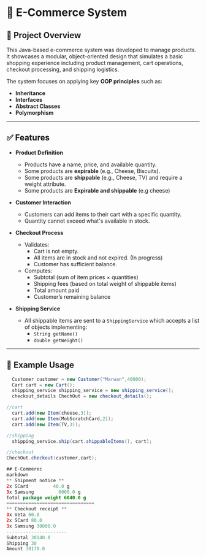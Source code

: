 # 🛒 E-Commerce System 

## 📌 Project Overview

This Java-based e-commerce system was developed to manage products. It showcases a modular, object-oriented design that simulates a basic shopping experience including product management, cart operations, checkout processing, and shipping logistics.

The system focuses on applying key **OOP principles** such as:
- **Inheritance**
- **Interfaces**
- **Abstract Classes**
- **Polymorphism**

---

## ✅ Features

- **Product Definition**
  - Products have a name, price, and available quantity.
  - Some products are **expirable** (e.g., Cheese, Biscuits).
  - Some products are **shippable** (e.g., Cheese, TV) and require a weight attribute.
  - Some products are **Expirable and shippable** (e.g cheese)

- **Customer Interaction**
  - Customers can add items to their cart with a specific quantity.
  - Quantity cannot exceed what's available in stock.

- **Checkout Process**
  - Validates:
    - Cart is not empty.
    - All items are in stock and not expired. (In progress)
    - Customer has sufficient balance.
  - Computes:
    - Subtotal (sum of item prices × quantities)
    - Shipping fees (based on total weight of shippable items)
    - Total amount paid
    - Customer’s remaining balance

- **Shipping Service**
  - All shippable items are sent to a `ShippingService` which accepts a list of objects implementing:
    - `String getName()`
    - `double getWeight()`

---

## 🧪 Example Usage

```java
  Customer customer = new Customer("Marwan",40000);
  Cart cart = new Cart();
  shipping_service shipping_service = new shipping_service();
  checkout_details ChechOut = new checkout_details();

//cart
  cart.add(new Item(cheese,3));
  cart.add(new Item(MobScratchCard,2));
  cart.add(new Item(TV,3));

//shipping
  shipping_service.ship(cart.shippableItems(), cart);

//checkout
ChechOut.checkout(customer,cart);

## E-Commerec
markdown
** Shipment notice **
2x SCard         40.0 g
3x Samsung         6000.0 g
Total package weight 6040.0 g 
================================
** Checkout receipt **
3x Veta 60.0
2x SCard 80.0
3x Samsung 30000.0
----------------------
Subtotal 30140.0
Shipping 30
Amount 30170.0
